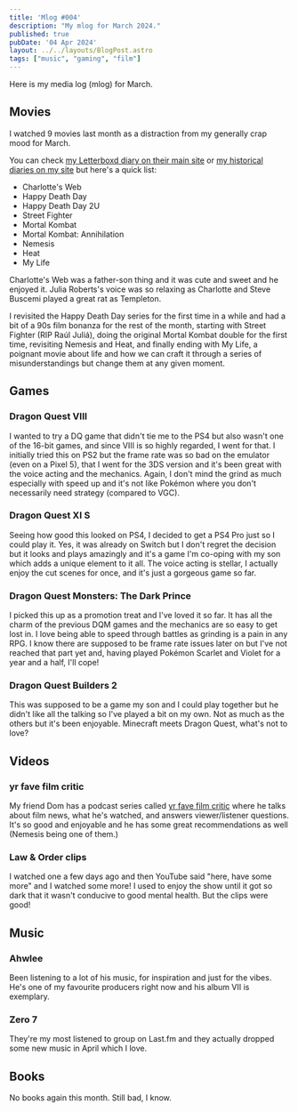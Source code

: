 ```yaml
---
title: 'Mlog #004'
description: "My mlog for March 2024."
published: true
pubDate: '04 Apr 2024'
layout: ../../layouts/BlogPost.astro
tags: ["music", "gaming", "film"]
---
```


Here is my media log (mlog) for March.

## Movies

I watched 9 movies last month as a distraction from my generally crap mood for March.

You can check [my Letterboxd diary on their main site](https://letterboxd.com/lukealexdavis/films/diary/for/2024/03/) or [my historical diaries on my site](/letterboxd-diaries/) but here's a quick list:

* Charlotte's Web
* Happy Death Day
* Happy Death Day 2U
* Street Fighter
* Mortal Kombat
* Mortal Kombat: Annihilation
* Nemesis
* Heat
* My Life

Charlotte's Web was a father-son thing and it was cute and sweet and he enjoyed it. Julia Roberts's voice was so relaxing as Charlotte and Steve Buscemi played a great rat as Templeton.

I revisited the Happy Death Day series for the first time in a while and had a bit of a 90s film bonanza for the rest of the month, starting with Street Fighter (RIP <span lang="es-PR">Raúl Juliá</span>), doing the original Mortal Kombat double for the first time, revisiting Nemesis and Heat, and finally ending with My Life, a poignant movie about life and how we can craft it through a series of misunderstandings but change them at any given moment.

## Games

### Dragon Quest VIII

I wanted to try a DQ game that didn't tie me to the PS4 but also wasn't one of the 16-bit games, and since VIII is so highly regarded, I went for that. I initially tried this on PS2 but the frame rate was so bad on the emulator (even on a Pixel 5), that I went for the 3DS version and it's been great with the voice acting and the mechanics. Again, I don't mind the grind as much especially with speed up and it's not like Pokémon where you don't necessarily need strategy (compared to VGC).

### Dragon Quest XI S

Seeing how good this looked on PS4, I decided to get a PS4 Pro just so I could play it. Yes, it was already on Switch but I don't regret the decision but it looks and plays amazingly and it's a game I'm co-oping with my son which adds a unique element to it all. The voice acting is stellar, I actually enjoy the cut scenes for once, and it's just a gorgeous game so far.

### Dragon Quest Monsters: The Dark Prince

I picked this up as a promotion treat and I've loved it so far. It has all the charm of the previous DQM games and the mechanics are so easy to get lost in. I love being able to speed through battles as grinding is a pain in any RPG. I know there are supposed to be frame rate issues later on but I've not reached that part yet and, having played Pokémon Scarlet and Violet for a year and a half, I'll cope!

### Dragon Quest Builders 2

This was supposed to be a game my son and I could play together but he didn't like all the talking so I've played a bit on my own. Not as much as the others but it's been enjoyable. Minecraft meets Dragon Quest, what's not to love?

## Videos

### yr fave film critic

My friend Dom has a podcast series called [yr fave film critic](https://www.youtube.com/playlist?list=PLLCowZunJhB7zyFfFupbXsRrhA4a6-k4G) where he talks about film news, what he's watched, and answers viewer/listener questions. It's so good and enjoyable and he has some great recommendations as well (Nemesis being one of them.)

### Law & Order clips

I watched one a few days ago and then YouTube said "here, have some more" and I watched some more! I used to enjoy the show until it got so dark that it wasn't conducive to good mental health. But the clips were good!

## Music

### Ahwlee

Been listening to a lot of his music, for inspiration and just for the vibes. He's one of my favourite producers right now and his album VII is exemplary.

### Zero 7

They're my most listened to group on Last.fm and they actually dropped some new music in April which I love.

## Books

No books again this month. Still bad, I know.
